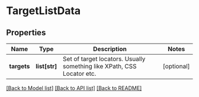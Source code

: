 # TargetListData

## Properties
Name | Type | Description | Notes
------------ | ------------- | ------------- | -------------
**targets** | **list[str]** | Set of target locators. Usually something like XPath, CSS Locator etc. | [optional] 

[[Back to Model list]](../README.md#documentation-for-models) [[Back to API list]](../README.md#documentation-for-api-endpoints) [[Back to README]](../README.md)


